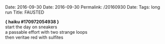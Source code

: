 Date: 2016-09-30
Date: 2016-09-30
Permalink: /20160930
Date: 
Tags: long run
Title: FAUSTED
  
**{ haiku #170972054938 }**  
start the day on sneakers  
a passable effort with two strange loops  
then veritae red with sulfites  
